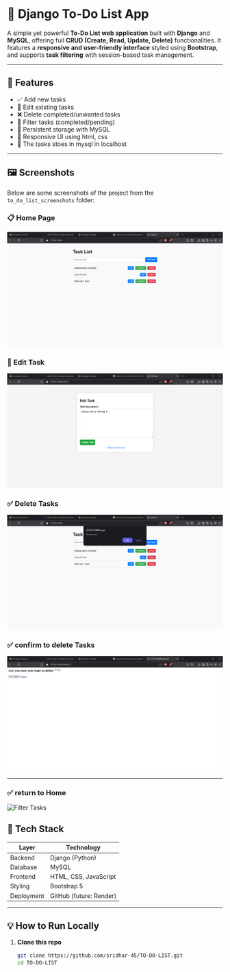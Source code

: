 # 📝 Django To-Do List App

A simple yet powerful **To-Do List web application** built with **Django** and **MySQL**, offering full **CRUD (Create, Read, Update, Delete)** functionalities. It features a **responsive and user-friendly interface** styled using **Bootstrap**, and supports **task filtering** with session-based task management.

---

## 🚀 Features

- ✅ Add new tasks
- 📝 Edit existing tasks
- ❌ Delete completed/unwanted tasks
- 📌 Filter tasks (completed/pending)
- 💾 Persistent storage with MySQL
- 🎨 Responsive UI using html, css
- 🔐 The tasks stoes in mysql in localhost

---

## 🖼️ Screenshots

Below are some screenshots of the project from the `to_do_list_screenshots` folder:

### 📋 Home Page

![Home Page](to_do_list_screenshots/home.png)

### 📝 Edit Task

![Edit Task](to_do_list_screenshots/edit.png)

### ✅ Delete Tasks

![Filter Tasks](to_do_list_screenshots/delete.png)


### ✅ confirm to delete  Tasks

![Filter Tasks](to_do_list_screenshots/confirm_to_delete.png)

---

### ✅ return to Home

![Filter Tasks](to_do_list_screenshots/after_delete.png)


## 🧰 Tech Stack

| Layer         | Technology               |
|---------------|--------------------------|
| Backend       | Django (Python)          |
| Database      | MySQL                    |
| Frontend      | HTML, CSS, JavaScript    |
| Styling       | Bootstrap 5              |
| Deployment    | GitHub (future: Render)  |

---

## 💡 How to Run Locally

1. **Clone this repo**  
   ```bash
   git clone https://github.com/sridhar-45/TO-DO-LIST.git
   cd TO-DO-LIST
